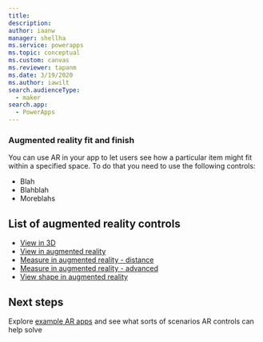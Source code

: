 ```yaml
---
title: 
description: 
author: iaanw
manager: shellha
ms.service: powerapps
ms.topic: conceptual
ms.custom: canvas
ms.reviewer: tapanm
ms.date: 3/19/2020
ms.author: iawilt
search.audienceType: 
  - maker
search.app: 
  - PowerApps
---
```


### Augmented reality fit and finish

You can use AR in your app to let users see how a particular item might fit within a specified space. To do that you need to use the following controls:

- Blah
- Blahblah
- Moreblahs

## List of augmented reality controls
- [View in 3D](augmented-reality-component-view-3d.md)
- [View in augmented reality](augmented-reality-component-view-ar.md)
- [Measure in augmented reality - distance](augmented-reality-component-measure-distance.md)
- [Measure in augmented reality - advanced](augmented-reality-component-measure-advanced.md)
- [View shape in augmented reality](augmented-reality-component-view-shape.md)

## Next steps
Explore [example AR apps](augmented-reality-example-apps.md) and see what sorts of scenarios AR controls can help solve
